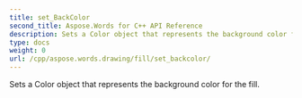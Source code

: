 ```yaml
---
title: set_BackColor
second_title: Aspose.Words for C++ API Reference
description: Sets a Color object that represents the background color for the fill. 
type: docs
weight: 0
url: /cpp/aspose.words.drawing/fill/set_backcolor/
---
```


Sets a Color object that represents the background color for the fill. 

